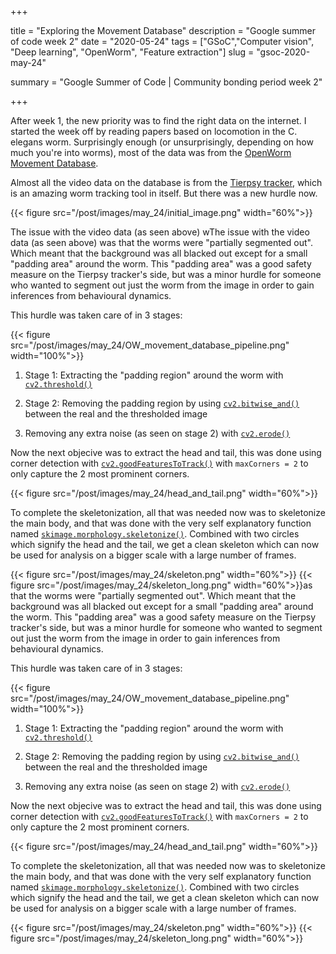 +++


title = "Exploring the Movement Database"
description = "Google summer of code week 2"
date = "2020-05-24"
tags = ["GSoC","Computer vision", "Deep learning", "OpenWorm", "Feature extraction"]
slug = "gsoc-2020-may-24"

summary = "Google Summer of Code | Community bonding period week 2"


+++



After week 1, the new priority was to find the right data on the internet. I started the week off by reading papers based on locomotion in the C. elegans worm. Surprisingly enough (or unsurprisingly, depending on how much you're into worms), most of the data was from the [OpenWorm Movement Database](http://movement.openworm.org/).

Almost all the video data on the database is from the [Tierpsy tracker](https://github.com/ver228/tierpsy-tracker), which is an amazing worm tracking tool in itself. But there was a new hurdle now.

 {{< figure src="/post/images/may_24/initial_image.png" width="60%">}}


The issue with the video data (as seen above) wThe issue with the video data (as seen above) was that the worms were "partially segmented out". Which meant that the background was all blacked out except for a small "padding area" around the worm. This "padding area" was a good safety measure on the Tierpsy tracker's side, but was a minor hurdle  for someone who wanted to segment out just the worm from the image in order to gain inferences from behavioural dynamics.

This hurdle was taken care of in 3 stages:

 {{< figure src="/post/images/may_24/OW_movement_database_pipeline.png" width="100%">}}

1. Stage 1: Extracting the "padding region" around the worm with [`cv2.threshold()`](https://opencv-python-tutroals.readthedocs.io/en/latest/py_tutorials/py_imgproc/py_thresholding/py_thresholding.html)

2. Stage 2: Removing the padding region by using [`cv2.bitwise_and()`](https://docs.opencv.org/master/d0/d86/tutorial_py_image_arithmetics.html) between the real and the thresholded image

3. Removing any extra noise (as seen on stage 2) with [`cv2.erode()`](https://opencv-python-tutroals.readthedocs.io/en/latest/py_tutorials/py_imgproc/py_morphological_ops/py_morphological_ops.html)

Now the next objecive was to extract the head and tail, this was done  using corner detection with [`cv2.goodFeaturesToTrack()`](https://docs.opencv.org/2.4/modules/imgproc/doc/feature_detection.html#goodfeaturestotrack) with `maxCorners = 2` to only capture the 2 most prominent corners. 

 {{< figure src="/post/images/may_24/head_and_tail.png" width="60%">}}

 To complete the skeletonization, all that was needed now was to skeletonize the main body, and that was done with the very self explanatory function named [`skimage.morphology.skeletonize()`](https://scikit-image.org/docs/dev/auto_examples/edges/plot_skeleton.html). Combined with two circles which signify the head and the tail, we get a clean skeleton which can now be used for analysis on a bigger scale with a large number of frames.


 {{< figure src="/post/images/may_24/skeleton.png" width="60%">}}
 {{< figure src="/post/images/may_24/skeleton_long.png" width="60%">}}as that the worms were "partially segmented out". Which meant that the background was all blacked out except for a small "padding area" around the worm. This "padding area" was a good safety measure on the Tierpsy tracker's side, but was a minor hurdle  for someone who wanted to segment out just the worm from the image in order to gain inferences from behavioural dynamics.

This hurdle was taken care of in 3 stages:

 {{< figure src="/post/images/may_24/OW_movement_database_pipeline.png" width="100%">}}

1. Stage 1: Extracting the "padding region" around the worm with [`cv2.threshold()`](https://opencv-python-tutroals.readthedocs.io/en/latest/py_tutorials/py_imgproc/py_thresholding/py_thresholding.html)

2. Stage 2: Removing the padding region by using [`cv2.bitwise_and()`](https://docs.opencv.org/master/d0/d86/tutorial_py_image_arithmetics.html) between the real and the thresholded image

3. Removing any extra noise (as seen on stage 2) with [`cv2.erode()`](https://opencv-python-tutroals.readthedocs.io/en/latest/py_tutorials/py_imgproc/py_morphological_ops/py_morphological_ops.html)

Now the next objecive was to extract the head and tail, this was done  using corner detection with [`cv2.goodFeaturesToTrack()`](https://docs.opencv.org/2.4/modules/imgproc/doc/feature_detection.html#goodfeaturestotrack) with `maxCorners = 2` to only capture the 2 most prominent corners. 

 {{< figure src="/post/images/may_24/head_and_tail.png" width="60%">}}

 To complete the skeletonization, all that was needed now was to skeletonize the main body, and that was done with the very self explanatory function named [`skimage.morphology.skeletonize()`](https://scikit-image.org/docs/dev/auto_examples/edges/plot_skeleton.html). Combined with two circles which signify the head and the tail, we get a clean skeleton which can now be used for analysis on a bigger scale with a large number of frames.


 {{< figure src="/post/images/may_24/skeleton.png" width="60%">}}
 {{< figure src="/post/images/may_24/skeleton_long.png" width="60%">}}






